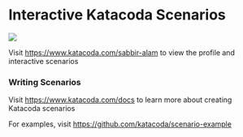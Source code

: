 # Interactive Katacoda Scenarios

[![](http://shields.katacoda.com/katacoda/sabbir-alam/count.svg)](https://www.katacoda.com/sabbir-alam "Get your profile on Katacoda.com")

Visit https://www.katacoda.com/sabbir-alam to view the profile and interactive scenarios

### Writing Scenarios
Visit https://www.katacoda.com/docs to learn more about creating Katacoda scenarios

For examples, visit https://github.com/katacoda/scenario-example
